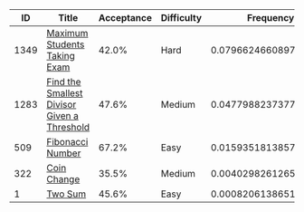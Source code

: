 |ID|Title|Acceptance|Difficulty|Frequency|
|----|-----|----|---|---|
|1349|[Maximum Students Taking Exam]( https://leetcode.com/problems/maximum-students-taking-exam)|42.0%|Hard|0.07966246608975645|
|1283|[Find the Smallest Divisor Given a Threshold]( https://leetcode.com/problems/find-the-smallest-divisor-given-a-threshold)|47.6%|Medium|0.047798823737776906|
|509|[Fibonacci Number]( https://leetcode.com/problems/fibonacci-number)|67.2%|Easy|0.01593518138579736|
|322|[Coin Change]( https://leetcode.com/problems/coin-change)|35.5%|Medium|0.004029826126500844|
|1|[Two Sum]( https://leetcode.com/problems/two-sum)|45.6%|Easy|0.0008206138651873125|
